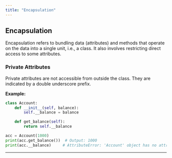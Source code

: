 ```yaml
---
title: "Encapsulation"
---
```


## Encapsulation

Encapsulation refers to bundling data (attributes) and methods that operate on the data into a single unit, i.e., a class. It also involves restricting direct access to some attributes.

### Private Attributes

Private attributes are not accessible from outside the class. They are indicated by a double underscore prefix.

**Example:**
```python
class Account:
    def __init__(self, balance):
        self.__balance = balance

    def get_balance(self):
        return self.__balance

acc = Account(1000)
print(acc.get_balance())  # Output: 1000
print(acc.__balance)     # AttributeError: 'Account' object has no attribute '__balance'
```

---